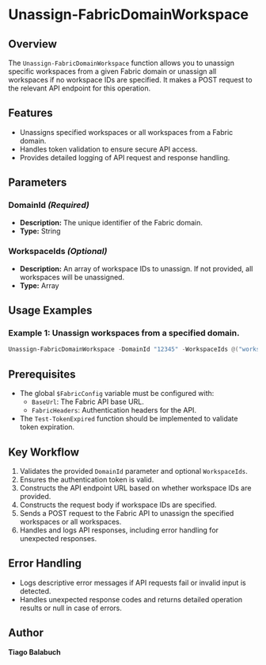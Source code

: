 # Unassign-FabricDomainWorkspace

## Overview

The `Unassign-FabricDomainWorkspace` function allows you to unassign specific workspaces from a given Fabric domain or unassign all workspaces if no workspace IDs are specified. It makes a POST request to the relevant API endpoint for this operation.

## Features

- Unassigns specified workspaces or all workspaces from a Fabric domain.
- Handles token validation to ensure secure API access.
- Provides detailed logging of API request and response handling.

## Parameters

### DomainId *(Required)*

- **Description:** The unique identifier of the Fabric domain.
- **Type:** String

### WorkspaceIds *(Optional)*

- **Description:** An array of workspace IDs to unassign. If not provided, all workspaces will be unassigned.
- **Type:** Array

## Usage Examples

### Example 1: Unassign workspaces from a specified domain.

```powershell
Unassign-FabricDomainWorkspace -DomainId "12345" -WorkspaceIds @("workspace1", "workspace2")
```

## Prerequisites

- The global `$FabricConfig` variable must be configured with:
  - `BaseUrl`: The Fabric API base URL.
  - `FabricHeaders`: Authentication headers for the API.
- The `Test-TokenExpired` function should be implemented to validate token expiration.

## Key Workflow

1. Validates the provided `DomainId` parameter and optional `WorkspaceIds`.
2. Ensures the authentication token is valid.
3. Constructs the API endpoint URL based on whether workspace IDs are provided.
4. Constructs the request body if workspace IDs are specified.
5. Sends a POST request to the Fabric API to unassign the specified workspaces or all workspaces.
6. Handles and logs API responses, including error handling for unexpected responses.

## Error Handling

- Logs descriptive error messages if API requests fail or invalid input is detected.
- Handles unexpected response codes and returns detailed operation results or null in case of errors.

## Author

**Tiago Balabuch**
